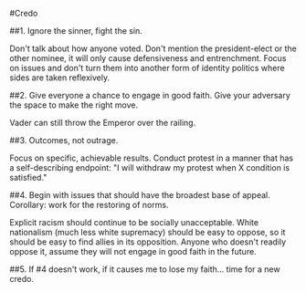 #Credo

##1. Ignore the sinner, fight the sin.

Don't talk about how anyone voted.  Don't mention the president-elect or the other nominee, it will only cause defensiveness and entrenchment.  Focus on issues and don't turn them into another form of identity politics where sides are taken reflexively.

##2. Give everyone a chance to engage in good faith.  Give your adversary the space to make the right move.

Vader can still throw the Emperor over the railing.

##3. Outcomes, not outrage.

Focus on specific, achievable results. Conduct protest in a manner that has a self-describing endpoint: "I will withdraw my protest when X condition is satisfied." 

##4. Begin with issues that should have the broadest base of appeal.  Corollary: work for the restoring of norms.

Explicit racism should continue to be socially unacceptable.  White nationalism (much less white supremacy) should be easy to oppose, so it should be easy to find allies in its opposition.  Anyone who doesn't readily oppose it, assume they will not engage in good faith in the future.

##5. If #4 doesn't work, if it causes me to lose my faith... time for a new credo.
